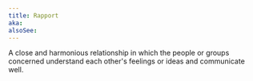 ```yaml
---
title: Rapport
aka:
alsoSee:
---
```

A close and harmonious relationship in which the people or groups concerned understand each other's feelings or ideas and communicate well.
